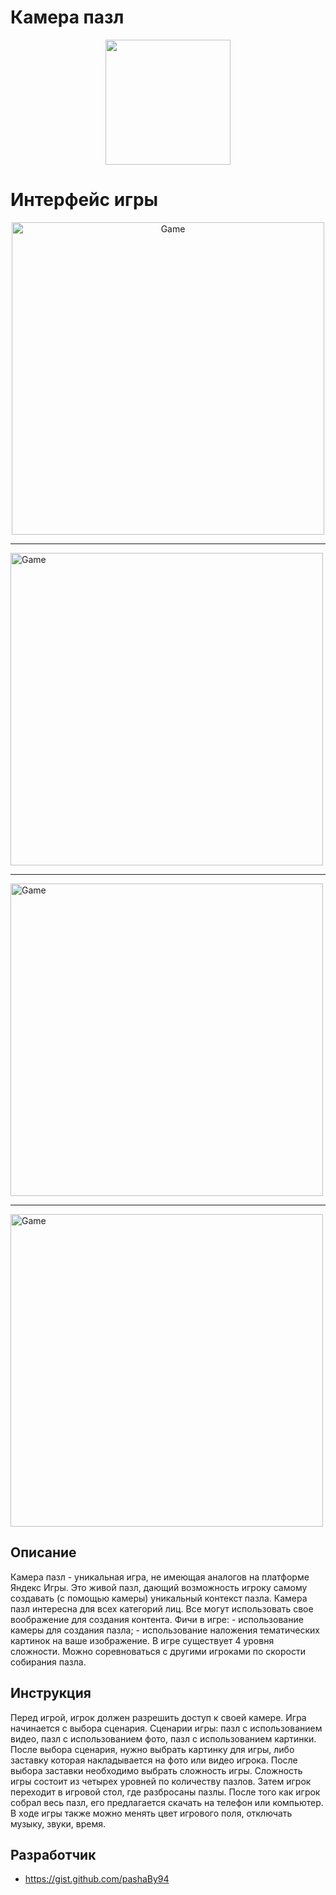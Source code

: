 # Камера пазл 
<p align="center">
      <img src="https://github.com/pashaBy94/my_game/blob/master/img/icon.png" width="200">
</p>
<h1>Интерфейс игры</h1>

<p align="center">
            <img src="https://github.com/pashaBy94/my_game/blob/master/img/menuIMG.png" alt="Game" width="500">
            <hr/>
            <img src="https://github.com/pashaBy94/my_game/blob/master/img/screen2mobile.png" alt="Game" width="500">
            <hr/>
            <img src="https://github.com/pashaBy94/my_game/blob/master/img/screen4mobile.png" alt="Game" width="500">
            <hr/>
            <img src="https://github.com/pashaBy94/my_game/blob/master/img/screen5mobile.png" alt="Game" width="500">
</p>

## Описание

<p>Камера пазл - уникальная игра, не имеющая аналогов на платформе Яндекс Игры. Это живой пазл, дающий возможность игроку самому создавать (с помощью камеры) уникальный контекст пазла. Камера пазл интересна для всех категорий лиц. Все могут использовать свое воображение для создания контента. 
Фичи в игре: 
- использование камеры для создания пазла;
- использование наложения тематических картинок на ваше изображение. 
В игре существует 4 уровня сложности. Можно соревноваться с другими игроками по скорости собирания пазла.</p>

## Инструкция

<p>Перед игрой, игрок должен разрешить доступ к своей камере. Игра начинается с выбора сценария. 
Сценарии игры: пазл с использованием видео, пазл с использованием фото, пазл с использованием картинки. После выбора сценария, нужно выбрать картинку для игры, либо заставку которая накладывается на фото или видео игрока. После выбора заставки необходимо выбрать сложность игры. Сложность игры состоит из четырех уровней по количеству пазлов. Затем игрок переходит в игровой стол, где разбросаны пазлы. После того как игрок собрал весь пазл, его предлагается скачать на телефон или компьютер. В ходе игры также можно менять  цвет игрового поля, отключать музыку, звуки, время.</p>

## Разработчик

- https://gist.github.com/pashaBy94

